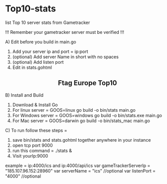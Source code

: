 # Top10-stats
list Top 10 server stats from Gametracker

!!! Remember your gametracker server must be verified !!!

A) Edit before you build in main.go
1. Add your server ip and port = ip:port
2. (optional) Add server Name in short with no spaces
3. (optional) Add listen port
4. Edit in stats.gohtml
    <div style="text-align: center;"><h2>Ftag Europe Top10</h2></div>

B) Install and Build
1. Download & Install Go
2. For linux server =
    GOOS=linux go build -o bin/stats main.go
2. For Windows server = 
    GOOS=windows go build -o bin/stats.exe main.go
2. For Mac server =
    GOOS=darwin go build -o bin/stats_mac main.go

C) To run follow these steps =
1. save bin/stats and stats.gohtml together anywhere in your instance
2. open tcp port 9000
3. run this command = ./stats &
4. Visit yourIp:9000

example = ip:4000/ics and ip:4000/api/ics
var gameTrackerServerIp = "185.107.96.152:28960"
var serverName 			= "ics" //optional 
var listenPort 			= "4000" //optional 




